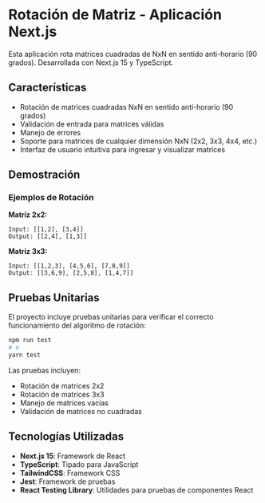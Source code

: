 # Rotación de Matriz - Aplicación Next.js

Esta aplicación rota matrices cuadradas de NxN en sentido anti-horario (90 grados). Desarrollada con Next.js 15 y TypeScript.

## Características

- Rotación de matrices cuadradas NxN en sentido anti-horario (90 grados)
- Validación de entrada para matrices válidas
- Manejo de errores
- Soporte para matrices de cualquier dimensión NxN (2x2, 3x3, 4x4, etc.)
- Interfaz de usuario intuitiva para ingresar y visualizar matrices

## Demostración

### Ejemplos de Rotación

**Matriz 2x2:**

```
Input: [[1,2], [3,4]]
Output: [[2,4], [1,3]]
```

**Matriz 3x3:**

```
Input: [[1,2,3], [4,5,6], [7,8,9]]
Output: [[3,6,9], [2,5,8], [1,4,7]]
```

## Pruebas Unitarias

El proyecto incluye pruebas unitarias para verificar el correcto funcionamiento del algoritmo de rotación:

```bash
npm run test
# o
yarn test
```

Las pruebas incluyen:

- Rotación de matrices 2x2
- Rotación de matrices 3x3
- Manejo de matrices vacías
- Validación de matrices no cuadradas

## Tecnologías Utilizadas

- **Next.js 15**: Framework de React
- **TypeScript**: Tipado para JavaScript
- **TailwindCSS**: Framework CSS
- **Jest**: Framework de pruebas
- **React Testing Library**: Utilidades para pruebas de componentes React
